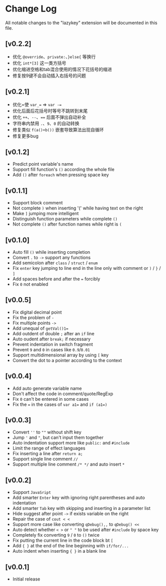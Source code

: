 # Change Log

All notable changes to the "lazykey" extension will be documented in this file.

## [v0.2.2]

- 优化 `@override`、`private:`、`}else{` 等换行
- 优化 `int*[3]` 这一类方括号
- 优化缩进空格和tab混合使用的情况下花括号的缩进
- 修复按9键不会自动插入右括号的问题



## [v0.2.1]

- 优化=使 `var_=` => `var -=`
- 优化后面后花括号时等号不跳转到末尾
- 优化 `++`、`--`、`==` 后面不弹出自动补全
- 字符串内禁用 `.`、`9`、`0` 的自动转换
- 修复类似 `f(a()+b())` 嵌套导致算法出现自循环
- 修复更多bug



## [v0.1.2]

- Predict point variable's name
- Support fill function's `()` according the whole file
- Add `()` after `foreach` when pressing space key



## [v0.1.1]

- Support block comment
- Not complete `)` when inserting '(' while having text on the right
- Make `]` jumping more intelligent
- Distinguish function parameters while complete `()`
- Not complete `()` after function names while right is `(`


## [v0.1.0]

- Auto fill `()` while inserting completion
- Convert `.` to `->` support any functions
- Add semicolon after `class` / `struct` / `enum`
- Fix `enter` key jumping to line end in the line only with comment or `)` / `}` / `]`
- Add spaces before and after the `=` forcibly
- Fix `0` not enabled


## [v0.0.5]

- Fix digital decimal point
- Fix the problem of `-`
- Fix multiple points `->`
- Add unequal of `getVal()1=`
- Add outdent of double `;` after an `if` line
- Auto oudent after `break;` if necessary
- Prevent indentation in switch fragment
- Prevent `9` and `0` in cases like `0.9`/`0.01`
- Support multidimensional array by using `[` key
- Convert the dot to a pointer according to the context


## [v0.0.4]

- Add auto generate variable name
- Don't affect the code in comment/quote/RegExp
- Fix `0` can't be entered in some cases
- Fix the `=` in the cases of `var a1=` and `if (a1=)`


## [v0.0.3]

- Convert `''` to `""` without shift key
- Jump `'` and `"`, but can't input them together
- Auto indentation support more like `public:` and `#include`
- Limit the range of effect languages
- Fix inserting a line after `return a;`
- Support single line comment `//`
- Support multiple line comment `/* */` and auto insert `*`


## [v0.0.2]

- Support `JavaSript`
- Add smarter `Enter` key with ignoring right parentheses and auto indentation
- Add smarter `Tab` key with skipping and inserting in a parameter list
- Hide suggest after point `->` if exists variable on the right
- Repair the case of `cout < <`
- Support more case like converting `qDebug(),,` to `qDebug() << `
- Auto detect whether `< >` or `" "` to be used after `#include` by space key
- Completely fix converting `9` / `0` to `()` twice
- Fix putting the current line in the code block bt `[`
- Add `{ }` at the end of the line beginning with `if/for/...`
- Auto indent when inserting `{ }` in a blank line

## [v0.0.1]

- Initial release